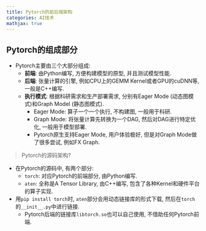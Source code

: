 ```yaml
---
title: Pytorch的前后端架构
categories: AI技术
mathjax: true
---
```




## Pytorch的组成部分

* Pytorch主要由三个大部分组成:
  * **前端**: 由Python编写, 方便构建模型的原型, 并且测试模型性能.
  * **后端**: 张量计算的引擎, 例如CPU上的GEMM Kernel或者GPU的cuDNN等, 一般是C++编写.
  * **执行模式**: 根据科研需求和生产部署需求, 分别有Eager Mode (动态图模式)和Graph Model (静态图模式).
    * Eager Mode: 算子一个一个执行, 不构建图, 一般用于科研.
    * Graph Mode: 将张量计算先转换为一个DAG, 然后对DAG进行特定优化, 一般用于模型部署.
    * Pytorch原生支持Eager Mode, 用户体验极好, 但是对Graph Mode做了很多尝试, 例如FX Graph.



> Pytorch的源码架构?

* 在Pytorch的源码中, 有两个部分:
  * `torch`: 对应Pytorch的前端部分, 由Python编写.
  * `aten`: 全称是A Tensor Library, 由C++编写, 包含了各种Kernel和硬件平台的算子实现.
* 用`pip install torch`时, `aten`部分会用动态链接库的形式下载, 然后在`torch`的`__init__.py`中进行链接.
  * Pytorch后端的链接库`libtorch.so`也可以自己使用, 不借助任何Pytorch前端.
